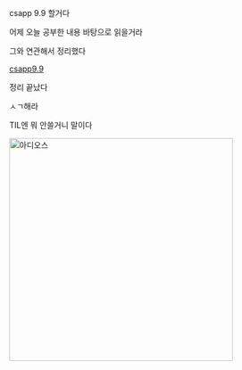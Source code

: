 csapp 9.9 할거다

어제 오늘 공부한 내용 바탕으로 읽을거라

그와 연관해서 정리했다

[csapp9.9](../../CSAPP/csapp9.9.md)

정리 끝났다

ㅅㄱ해라

TIL엔 뭐 안쓸거니 말이다

<img src="https://i.postimg.cc/L6xtxXM5/791c6b5f29ac0bbf31c57b84022de911.jpg" alt="아디오스" width="400">
